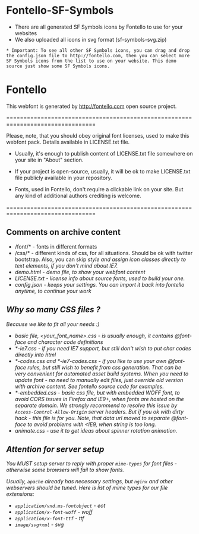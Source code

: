 # Fontello-SF-Symbols
* There are all generated SF Symbols icons by Fontello to use for your websites
* We also uploaded all icons in svg format (sf-symbols-svg.zip)

`* Important: To see all other SF Symbols icons, you can drag and drop the config.json file to http://fontello.com, then you can select more SF Symbols icons from the list to use on your website. This demo source just show some SF Symbols icons.`

# Fontello
This webfont is generated by http://fontello.com open source project.


================================================================================

Please, note, that you should obey original font licenses, used to make this
webfont pack. Details available in LICENSE.txt file.

- Usually, it's enough to publish content of LICENSE.txt file somewhere on your
  site in "About" section.

- If your project is open-source, usually, it will be ok to make LICENSE.txt
  file publicly available in your repository.

- Fonts, used in Fontello, don't require a clickable link on your site.
  But any kind of additional authors crediting is welcome.

================================================================================

Comments on archive content
---------------------------

* /font/* - fonts in different formats
* /css/* - different kinds of css, for all situations. Should be ok with twitter bootstrap. Also, you can skip <i> style and assign icon classes directly to text elements, if you don't mind about IE7.
* demo.html - demo file, to show your webfont content
* LICENSE.txt - license info about source fonts, used to build your one.
* config.json - keeps your settings. You can import it back into fontello anytime, to continue your work

Why so many CSS files ?
-----------------------

Because we like to fit all your needs :)
* basic file, <your_font_name>.css - is usually enough, it contains @font-face and character code definitions
* *-ie7.css - if you need IE7 support, but still don't wish to put char codes directly into html
* *-codes.css and *-ie7-codes.css - if you like to use your own @font-face rules, but still wish to benefit from css generation. That can be very convenient for automated asset build systems. When you need to update font - no need to manually edit files, just override old version with archive content. See fontello source code for examples.
* *-embedded.css - basic css file, but with embedded WOFF font, to avoid
  CORS issues in Firefox and IE9+, when fonts are hosted on the separate domain.
  We strongly recommend to resolve this issue by `Access-Control-Allow-Origin`
  server headers. But if you ok with dirty hack - this file is for you. Note,
  that data url moved to separate @font-face to avoid problems with <IE9, when
  string is too long.
* animate.css - use it to get ideas about spinner rotation animation.


Attention for server setup
--------------------------

You MUST setup server to reply with proper `mime-types` for font files -
otherwise some browsers will fail to show fonts.

Usually, `apache` already has necessary settings, but `nginx` and other
webservers should be tuned. Here is list of mime types for our file extensions:

- `application/vnd.ms-fontobject` - eot
- `application/x-font-woff` - woff
- `application/x-font-ttf` - ttf
- `image/svg+xml` - svg
